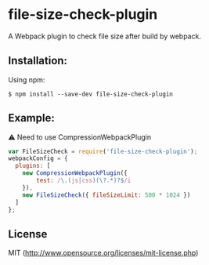 # file-size-check-plugin

A Webpack plugin to check file size after build by webpack.

## Installation:

Using npm:
```shell
$ npm install --save-dev file-size-check-plugin
```

## Example:

⚠️ Need to use CompressionWebpackPlugin

``` javascript
var FileSizeCheck = require('file-size-check-plugin');
webpackConfig = {
  plugins: [
    new CompressionWebpackPlugin({
        test: /\.(js|css)(\?.*)?$/i
    }),
    new FileSizeCheck({ fileSizeLimit: 500 * 1024 })
  ]
};
```

## License

MIT (http://www.opensource.org/licenses/mit-license.php)

